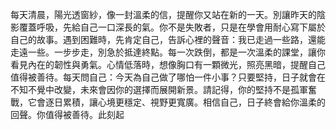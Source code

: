 每天清晨，陽光透窗紗，像一封溫柔的信，提醒你又站在新的一天。別讓昨天的陰影覆蓋呼吸，先給自己一口深長的氣。你不是失敗者，只是在學會用耐心寫下屬於自己的故事。遇到困難時，先肯定自己，告訴心裡的聲音：我已走過一些路，還能走遠一些。一步步走，別急於抵達終點。每一次跌倒，都是一次溫柔的課堂，讓你看見內在的韌性與勇氣。心情低落時，想像胸口有一顆微光，照亮黑暗，提醒自己值得被善待。每天問自己：今天為自己做了哪怕一件小事？只要堅持，日子就會在不知不覺中改變，未來會因你的選擇而展開新景。請記得，你的堅持不是孤軍奮戰，它會逐日累積，讓心境更穩定、視野更寬廣。相信自己，日子終會給你溫柔的回聲。你值得被善待。此刻起